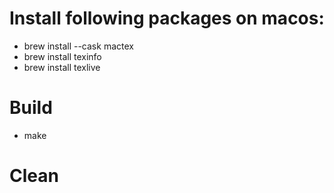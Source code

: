# Install following packages on macos:
- brew install --cask mactex
- brew install texinfo
- brew install texlive

# Build
- make

# Clean